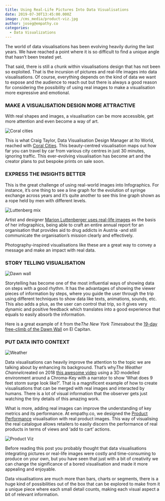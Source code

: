 ```yaml
---
title: Using Real-Life Pictures Into Data Visualisations
date: 2019-07-30T13:45:00.000Z
image: /cms_media/product-viz.jpg
author: joseg@empathy.co
categories:
  - Data Visualizations
---
```

The world of data visualisations has been evolving heavily during the last years. We have reached a point where it is so difficult to find a unique angle that hasn’t been treated yet.

That said, there is still a chunk within visualisations design that has not been so exploited. That is the incursion of pictures and real-life images into data visualisations. Of course, everything depends on the kind of data we want to expose and the audience to reach out but there is always a good reason for considering the possibility of using real images to make a visualisation more expressive and emotional.

### MAKE A VISUALISATION DESIGN MORE ATTRACTIVE



With real shapes and images, a visualisation can be more accessible, get more attention and even become a way of art.

![Coral cities](/cms_media/coral-cities.jpg "Coral cities")

This is what Craig Taylor, Data Visualisation Design Manager at Ito World, reached with [Coral Cities](https://towardsdatascience.com/coral-cities-an-ito-design-lab-concept-c01a3f4a2722). This beauty-centred visualisation maps out how far you can travel by car from various city centres in just 30 minutes, ignoring traffic. This ever-evolving visualisation has become art and the creator plans to put bespoke prints on sale soon.

### EXPRESS THE INSIGHTS BETTER



This is the great challenge of using real-world images into Infographics. For instance, it’s one thing to see a line graph for the evolution of syringe exchange across years and it’s quite another to see this line graph shown as a rope held by men with different levels.

![Luttenberg mix](/cms_media/luttenberg-mix.jpg "Luttenberg mix")

Artist and designer [Marion Luttenberger uses real-life images](http://marion-luttenberger.squarespace.com/#/infographics/) as the basis of her infographics, being able to craft an entire annual report for an organisation that provides aid to drug addicts in Austria -and still communicate the organisation’s mission clearly and effectively.

Photography-inspired visualisations like these are a great way to convey a message and make an impact with real data.

### STORY TELLING VISUALISATION



![Dawn wall](/cms_media/dawnwall.png "Dawn wall")

Storytelling has become one of the most influential ways of showing data on steps with a good rhythm. It has the advantages of showing the viewer pieces of information by steps, where you guide the user through the trip using different techniques to show data like texts, animations, sounds, etc. This also adds a plus, as the user can control that trip, so it gives very dynamic and positive feedback which translates into a good experience that equals to easily absorb the information.

Here is a great example of it from the*The New York Times*about the [19-day free-climb of the Dawn Wall](https://www.nytimes.com/interactive/2015/01/09/sports/the-dawn-wall-el-capitan.html?_r&_r=0) on El Capitan.

### PUT DATA INTO CONTEXT

![Weather](/cms_media/weather.jpg "Weather")

Data visualisations can heavily improve the attention to the topic we are talking about by enhancing its background. That’s why*The Weather Channel*created on 2018 [this awesome video](https://www.youtube.com/watch?v=q01vSb_B1o0) using a 3D modelled environment around a Chroma-Key with a narrator to show ‘What does 9 feet storm surge look like?’. That is a magnificent example of how to create visualisations that can be merged with real images and interacted by humans. There is a lot of visual information that the observer gets just watching the tiny details of this amazing work.

What is more, adding real images can improve the understanding of key metrics and its performance. At empathy.co, we designed the [Product Performance](https://www.empathy.co/resources/product-performance/) visualisation with real product images. This way of visualising the real catalogue allows retailers to easily discern the performance of real products in terms of views and ‘add to cart’ actions.

![Product Viz](/cms_media/product-viz.jpg "Product Viz")

Before reading this post you probably thought that data visualisations integrating pictures or real-life images were costly and time-consuming to produce on your own, but you have seen that just with a bit of creativity we can change the significance of a bored visualisation and made it more appealing and enjoyable.

Data visualisations are much more than bars, charts or segments, there is a huge kind of possibilities out of the box that can be explored to make from it a unique piece where each small detail counts, making each visual aspect a bit of relevant information.